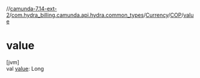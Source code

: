 //[camunda-7.14-ext-2](../../../../index.md)/[com.hydra_billing.camunda.api.hydra.common_types](../../index.md)/[Currency](../index.md)/[COP](index.md)/[value](value.md)

# value

[jvm]\
val [value](value.md): Long
